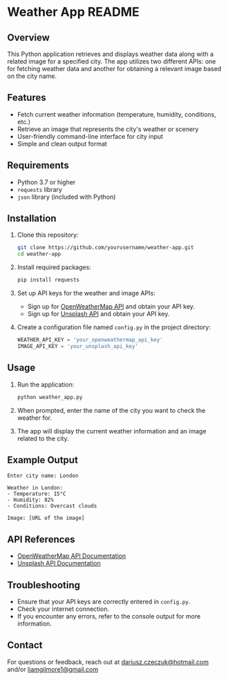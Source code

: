 # Weather App README

## Overview

This Python application retrieves and displays weather data along with a related image for a specified city. The app utilizes two different APIs: one for fetching weather data and another for obtaining a relevant image based on the city name. 

## Features

- Fetch current weather information (temperature, humidity, conditions, etc.)
- Retrieve an image that represents the city's weather or scenery
- User-friendly command-line interface for city input
- Simple and clean output format

## Requirements

- Python 3.7 or higher
- `requests` library
- `json` library (included with Python)

## Installation

1. Clone this repository:
   ```bash
   git clone https://github.com/yourusername/weather-app.git
   cd weather-app
   ```

2. Install required packages:
   ```bash
   pip install requests
   ```

3. Set up API keys for the weather and image APIs:
   - Sign up for [OpenWeatherMap API](https://openweathermap.org/api) and obtain your API key.
   - Sign up for [Unsplash API](https://unsplash.com/developers) and obtain your API key.

4. Create a configuration file named `config.py` in the project directory:
   ```python
   WEATHER_API_KEY = 'your_openweathermap_api_key'
   IMAGE_API_KEY = 'your_unsplash_api_key'
   ```

## Usage

1. Run the application:
   ```bash
   python weather_app.py
   ```

2. When prompted, enter the name of the city you want to check the weather for.

3. The app will display the current weather information and an image related to the city.

## Example Output

```
Enter city name: London

Weather in London:
- Temperature: 15°C
- Humidity: 82%
- Conditions: Overcast clouds

Image: [URL of the image]
```

## API References

- [OpenWeatherMap API Documentation](https://openweathermap.org/api)
- [Unsplash API Documentation](https://unsplash.com/documentation)

## Troubleshooting

- Ensure that your API keys are correctly entered in `config.py`.
- Check your internet connection.
- If you encounter any errors, refer to the console output for more information.


## Contact

For questions or feedback, reach out at dariusz.czeczuk@hotmail.com and/or liamgilmore1@gmail.com
